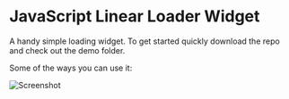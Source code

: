 # JavaScript Linear Loader Widget

A handy simple loading widget. To get started quickly download the repo and check out the demo folder.

Some of the ways you can use it:

![Screenshot](https://github.com/Dusan-Dimitric/loading-line/blob/master/demo/demos.png)